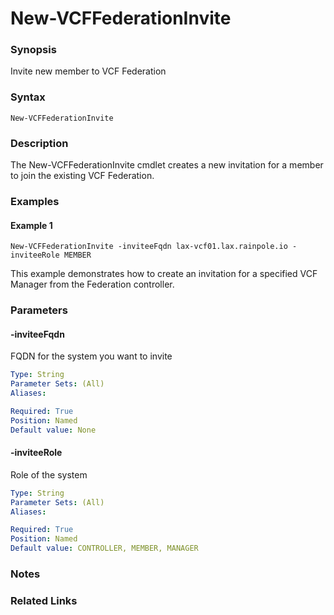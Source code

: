 # New-VCFFederationInvite

### Synopsis
Invite new member to VCF Federation

### Syntax
```
New-VCFFederationInvite
```

### Description
The New-VCFFederationInvite cmdlet creates a new invitation for a member to join the existing VCF Federation.

### Examples
#### Example 1
```
New-VCFFederationInvite -inviteeFqdn lax-vcf01.lax.rainpole.io -inviteeRole MEMBER
```
This example demonstrates how to create an invitation for a specified VCF Manager from the Federation controller.

### Parameters

#### -inviteeFqdn
FQDN for the system you want to invite

```yaml
Type: String
Parameter Sets: (All)
Aliases:

Required: True
Position: Named
Default value: None
```

#### -inviteeRole
Role of the system

```yaml
Type: String
Parameter Sets: (All)
Aliases:

Required: True
Position: Named
Default value: CONTROLLER, MEMBER, MANAGER
```

### Notes

### Related Links
